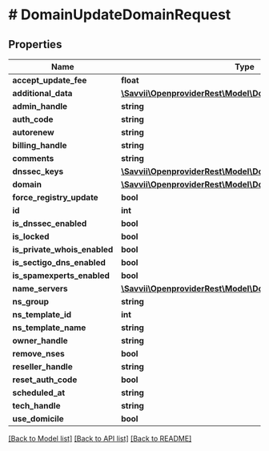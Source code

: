 # # DomainUpdateDomainRequest

## Properties

Name | Type | Description | Notes
------------ | ------------- | ------------- | -------------
**accept_update_fee** | **float** |  | [optional]
**additional_data** | [**\Savvii\OpenproviderRest\Model\DomainUpdateAdditionalData**](DomainUpdateAdditionalData.md) |  | [optional]
**admin_handle** | **string** |  | [optional]
**auth_code** | **string** |  | [optional]
**autorenew** | **string** |  | [optional]
**billing_handle** | **string** |  | [optional]
**comments** | **string** |  | [optional]
**dnssec_keys** | [**\Savvii\OpenproviderRest\Model\DomainDnssecKey[]**](DomainDnssecKey.md) |  | [optional]
**domain** | [**\Savvii\OpenproviderRest\Model\DomainDomain**](DomainDomain.md) |  | [optional]
**force_registry_update** | **bool** |  | [optional]
**id** | **int** |  | [optional]
**is_dnssec_enabled** | **bool** |  | [optional]
**is_locked** | **bool** |  | [optional]
**is_private_whois_enabled** | **bool** |  | [optional]
**is_sectigo_dns_enabled** | **bool** |  | [optional]
**is_spamexperts_enabled** | **bool** |  | [optional]
**name_servers** | [**\Savvii\OpenproviderRest\Model\DomainNameserver[]**](DomainNameserver.md) |  | [optional]
**ns_group** | **string** |  | [optional]
**ns_template_id** | **int** |  | [optional]
**ns_template_name** | **string** |  | [optional]
**owner_handle** | **string** |  | [optional]
**remove_nses** | **bool** |  | [optional]
**reseller_handle** | **string** |  | [optional]
**reset_auth_code** | **bool** |  | [optional]
**scheduled_at** | **string** |  | [optional]
**tech_handle** | **string** |  | [optional]
**use_domicile** | **bool** |  | [optional]

[[Back to Model list]](../../README.md#models) [[Back to API list]](../../README.md#endpoints) [[Back to README]](../../README.md)
